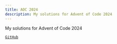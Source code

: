 ```yaml
---
title: AOC 2024
description: My solutions for Advent of Code 2024
---
```


My solutions for Advent of Code 2024

[`GitHub`](https://github.com/bitmap4/aoc-2024)